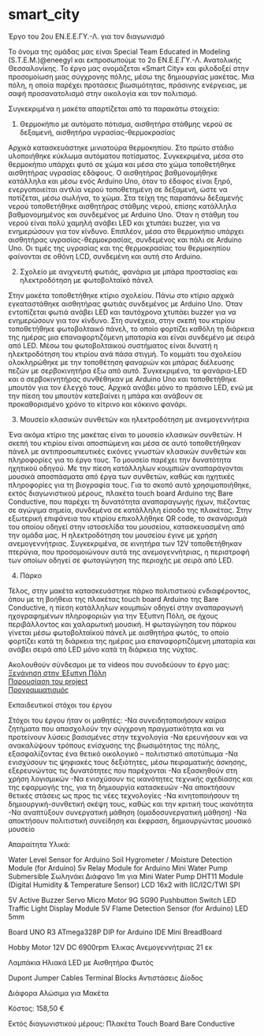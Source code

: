 # smart_city
Έργο του 2ου ΕΝ.Ε.Ε.ΓΥ.-Λ. για τον διαγωνισμό

Το όνομα της ομάδας μας είναι Special Team Educated in Modeling (S.T.E.M.)@eneegyl και εκπροσωπούμε το 2ο ΕΝ.Ε.Ε.ΓΥ.-Λ. Ανατολικής Θεσσαλονίκης. Το έργο μας ονομάζεται «Smart City» και φιλοδοξεί στην προσομοίωση μιας σύγχρονης πόλης, μέσω της δημιουργίας μακέτας. Μια πόλη, η οποία παρέχει προτάσεις βιωσιμότητας, πράσινης ενέργειας, με σαφή προσανατολισμό στην οικολογία και τον πολιτισμό.

Συγκεκριμένα η μακέτα απαρτίζεται από τα παρακάτω στοιχεία:

1. Θερμοκήπιο με αυτόματο πότισμα, αισθητήρα στάθμης νερού σε δεξαμενή, αισθητήρα υγρασίας-θερμοκρασίας
  
Αρχικά κατασκευάστηκε μινιατούρα θερμοκηπίου. Στο πρώτο στάδιο υλοποιήθηκε κύκλωμα αυτόματου ποτίσματος. Συγκεκριμένα, μέσα στο θερμοκήπιο υπάρχει φυτό σε χώμα και μέσα στο χώμα τοποθετήθηκε αισθητήρας υγρασίας εδάφους. Ο αισθητήρας βαθμονομήθηκε κατάλληλα και μέσω ενός Arduino Uno, όταν το έδαφος είναι ξηρό, ενεργοποιείται αντλία νερού τοποθετημένη σε δεξαμενή, ώστε να ποτίζεται, μέσω σωλήνα, το χώμα.
Στα τείχη της παραπάνω δεξαμενής νερού τοποθετήθηκε αισθητήρας στάθμης νερού, επίσης κατάλληλα βαθμονομημένος και συνδεμένος με Arduino Uno. Όταν η στάθμη του νερού είναι πολύ χαμηλή ανάβει LED και χτυπάει buzzer, για να ενημερώσουν για τον κίνδυνο.
Επιπλέον, μέσα στο θερμοκήπιο υπάρχει αισθητήρας υγρασίας-θερμοκρασίας, συνδεμένος και πάλι σε Arduino Uno. Οι τιμές της υγρασίας και της θερμοκρασίας του θερμοκηπίου φαίνονται σε οθόνη LCD, συνδεμένη και αυτή στο Arduino.


2. Σχολείο με ανιχνευτή φωτιάς, φανάρια με μπάρα προστασίας και ηλεκτροδότηση με φωτοβολταϊκό πάνελ
   
Στην μακέτα τοποθετήθηκε κτίριο σχολείου. Πάνω στο κτίριο αρχικά εγκαταστάθηκε αισθητήρας φωτιάς συνδεμένος με Arduino Uno. Όταν εντοπίζεται φωτιά ανάβει LED και ταυτόχρονα χτυπάει buzzer για να ενημερώσουν για τον κίνδυνο. Στη συνέχεια, στην σκεπή του κτιρίου τοποθετήθηκε φωτοβολταικό πάνελ, το οποίο φορτίζει καθόλη τη διάρκεια της ημέρας μια επαναφορτιζόμενη μπαταρία και είναι συνδεμένο με σειρά από LED. Μέσω του φωτοβολταικού συστήματος είναι δυνατή η ηλεκτροδότηση του κτιρίου ανά πάσα στιγμή.
Το κομμάτι του σχολείου ολοκληρώθηκε με την τοποθέτηση φαναριών και μπάρας διέλευσης πεζών με σερβοκινητήρα έξω από αυτό. Συγκεκριμένα, τα φανάρια-LED και ο σερβοκινητήρας συνθέθηκαν με Arduino Uno και τοποθετήθηκε μπουτόν για τον έλεγχό τους. Αρχικά ανάβει μόνο το πράσινο LED, ενώ με την πίεση του μπουτόν κατεβαίνει η μπάρα και ανάβουν σε προκαθορισμένο χρόνο το κίτρινο και κόκκινο φανάρι.

3. Μουσείο κλασικών συνθετών και ηλεκτροδότηση με ανεμογεννήτρια
   
Ένα ακόμα κτίριο της μακέτας είναι το μουσείο κλασικών συνθετών. Η σκεπή του κτιρίου είναι αποσπώμενη και μέσα σε αυτό τοποθετήθηκαν πάνελ με αντιπροσωπευτικές εικόνες γνωστών κλασικών συνθετών και πληροφορίες για το έργο τους. Το μουσείο παρέχει την δυνατότητα ηχητικού οδηγού. Με την πίεση κατάλληλων κουμπιών αναπαράγονται μουσικά αποσπάσματα από έργα των συνθετών, καθώς και ηχητικές πληροφορίες για τη βιογραφία τους. Για το σκοπό αυτό χρησιμοποιήθηκε, εκτός διαγωνιστικού μέρους, πλακέτα touch board Arduino της Bare Conductive, που παρέχει τη δυνατότητα αναπαραγωγής ήχων, πιέζοντας σε αγώγιμα σημεία, συνδεμένα σε κατάλληλη είσοδο της πλακέτας. Στην εξωτερική επιφάνεια του κτιρίου επικολλήθηκε QR code, το σκανάρισμά του οποίου οδηγεί στην ιστοσελίδα του μουσείου, κατασκευασμένη από την ομάδα μας.
Η ηλεκτροδότηση του μουσείου έγινε με χρήση ανεμογεννήτριας. Συγκεκριμένα, σε κινητήρα των 12V τοποθετήθηκαν πτερύγια, που προσομοιώνουν αυτά της ανεμογεννήτριας, η περιστροφή των οποίων οδηγεί σε φωταγώγηση της περιοχής με σειρά από LED.

4. Πάρκο
   
Τέλος, στην μακέτα κατασκευάστηκε πάρκο πολιτιστικού ενδιαφέροντος, όπου με τη βοήθεια της πλακέτας touch board Arduino της Bare Conductive, η πίεση κατάλληλων κουμπιών οδηγεί στην αναπαραγωγή ηχογραφημένων πληροφοριών για την Έξυπνη Πόλη, σε ήχους περιβάλλοντος και χαλαρωτική μουσική. Η φωταγώγηση του πάρκου γίνεται μέσω φωτοβολταϊκού πάνελ με αισθητήρα φωτός, το οποίο φορτίζει κατά τη διάρκεια της ημέρας μια επαναφορτιζόμενη μπαταρία και ανάβει σειρά από LED μόνο κατά τη διάρκεια της νύχτας.

Ακολουθούν σύνδεσμοι με τα videos που συνοδεύουν το έργο μας:
<br>[Ξενάγηση στην Έξυπνη Πόλη](https://youtu.be/e4sk_O5HffA)
<br>[Παρουσίαση του project](https://www.youtube.com/watch?v=WTi-2gbfPQk)
<br>[Προγραμματισμός](https://youtu.be/kaSLtZpC0Kk)


Εκπαιδευτικοί στόχοι του έργου

Στόχοι του έργου ήταν οι μαθητές:
-Να συνειδητοποιήσουν καίρια ζητήματα που απασχολούν την σύγχρονη πραγματικότητα και να προτείνουν λύσεις βασισμένες στην τεχνολογία
-Να ερευνήσουν και να ανακαλύψουν τρόπους ενίσχυσης της βιωσιμότητας της πόλης, εξασφαλίζοντας ένα θετικό οικολογικό – πολιτιστικό αποτύπωμα
-Να ενισχύσουν τις ψηφιακές τους δεξιότητες, μέσω πειραματικής άσκησης, εξερευνώντας τις δυνατότητες που παρέχονται
-Να εξασκηθούν στη χρήση λογισμικών
-Να ενισχύσουν τις ικανότητες τεχνικής σχεδίασης και της εφαρμογής της, για τη δημιουργία κατασκευών
-Να αποκτήσουν θετικές στάσεις ως προς τις νέες τεχνολογίες 
-Να κινητοποιήσουν τη δημιουργική-συνθετική σκέψη τους, καθώς και την κριτική τους ικανότητα
-Να αναπτύξουν συνεργατική μάθηση (ομαδοσυνεργατική μάθηση)
-Να αποκτήσουν πολιτιστική συνείδηση και έκφραση, δημιουργώντας μουσικό μουσείο


Απαραίτητα Υλικά:

Water Level Sensor for Arduino
Soil Hygrometer / Moisture Detection Module (for Arduino)
5v Relay Module for Arduino
Mini Water Pump Submersible
Σωληνάκι Διάφανο 1m για Mini Water Pump
DHT11 Module (Digital Humidity & Temperature Sensor)
LCD 16x2 with IIC/I2C/TWI SPI

5V Active Buzzer
Servo Micro Motor 9G SG90
Pushbutton Switch
LED Traffic Light Display Module 5V
Flame Detection Sensor (for Arduino)
LED  5mm


Board UNO R3 ATmega328P DIP for Arduino IDE
Mini BreadBoard

Hobby Motor 12V DC 6900rpm
Έλικας Ανεμογεννήτριας 21 εκ

Λαμπάκια Ηλιακά LED με Αισθητήρα Φωτός

Dupont Jumper Cables
Terminal Blocks
Αντιστάσεις
Δίοδος

Διάφορα Αλώσιμα για Μακέτα

Κόστος: 158,50 €

Εκτός διαγωνιστικού μέρους: Πλακέτα Touch Board Bare Conductive

